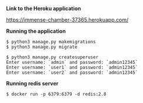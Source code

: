 **Link to the Heroku application**

https://immense-chamber-37365.herokuapp.com/

**Running the application**

    $ python3 manage.py makemigrations
    $ python3 manage.py migrate

    $ python3 manage.py createsuperuser
    Enter username: `admin` and password: `admin12345`
    Enter username: `user1` and password: `admin12345`
    Enter username: `user2` and password: `admin12345`


**Running redis server**

    $ docker run -p 6379:6379 -d redis:2.8
